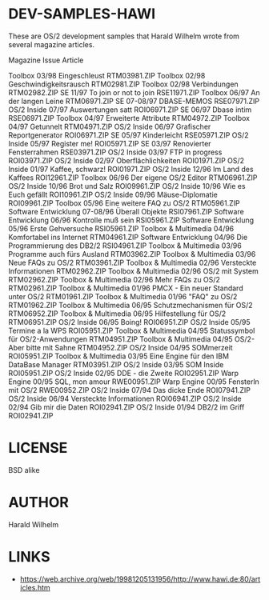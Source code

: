 # DEV-SAMPLES-HAWI
These are OS/2 development samples that Harald Wilhelm wrote from several magazine articles. 


Magazine	              Issue     Article

Toolbox		              03/98	    Eingeschleust           RTM03981.ZIP
Toolbox	                02/98	    Geschwindigkeitsrausch  RTM02981.ZIP
Toolbox		              02/98	    Verbindungen            RTM02982.ZIP
SE		                  11/97	    To join or not to join  RSE11971.ZIP
Toolbox		              06/97	    An der langen Leine     RTM06971.ZIP
SE		                  07-08/97	DBASE-MEMOS             RSE07971.ZIP
OS/2 Inside		          07/97	    Auswertungen satt       ROI06971.ZIP
SE		                  06/97	    Dbase intim             RSE06971.ZIP
Toolbox		              04/97	    Erweiterte Attribute    RTM04972.ZIP
Toolbox		              04/97 	  Getunnelt               RTM04971.ZIP
OS/2 Inside		          06/97	    Grafischer Reportgenerator  ROI06971.ZIP
SE		                  05/97	    Kinderleicht            RSE05971.ZIP
OS/2 Inside		          05/97	    Register me!            ROI05971.ZIP
SE	                    03/97	    Renovierter Fensterrahmen RSE03971.ZIP
OS/2 Inside	            03/97	    FTP in progress         ROI03971.ZIP
OS/2 Inside	            02/97	    Oberflächlichkeiten     ROI01971.ZIP
OS/2 Inside	            01/97	    Kaffee, schwarz!        ROI01971.ZIP
OS/2 Inside	            12/96	    Im Land des Kaffees     ROI12961.ZIP
Toolbox	                06/96	    Der eigene OS/2 Editor  RTM06961.ZIP
OS/2 Inside	            10/96	    Brot und Salz           ROI09961.ZIP
OS/2 Inside	            10/96	    Wie es Euch gefällt     ROI10961.ZIP
OS/2 Inside	            09/96	    Mäuse-Diplomatie        ROI09961.ZIP
Toolbox	                05/96	    Eine weitere FAQ zu OS/2  RTM05961.ZIP
Software Entwicklung	  07-08/96	Überall Objekte         RSI07961.ZIP
Software Entwicklung	  06/96	    Kontrolle muß sein      RSI05961.ZIP
Software Entwicklung	  05/96	    Erste Gehversuche       RSI05961.ZIP
Toolbox & Multimedia	  04/96	    Komfortabel ins Internet  RTM04961.ZIP
Software Entwicklung	  04/96	    Die Programmierung des DB2/2  RSI04961.ZIP
Toolbox & Multimedia	  03/96	    Programme auch fürs Ausland   RTM03962.ZIP
Toolbox & Multimedia	  03/96	    Neue FAQs zu OS/2          RTM03961.ZIP
Toolbox & Multimedia	  02/96	    Versteckte Informationen   RTM02962.ZIP
Toolbox & Multimedia	  02/96	    OS/2 mit System            RTM02962.ZIP
Toolbox & Multimedia	  02/96	    Mehr FAQs zu OS/2          RTM02961.ZIP
Toolbox & Multimedia	  01/96	    PMCX - Ein neuer Standard unter OS/2  RTM01961.ZIP
Toolbox & Multimedia	  01/96	    "FAQ" zu OS/2              RTM01962.ZIP
Toolbox & Multimedia	  06/95	    Schutzmechanismen für OS/2  RTM06952.ZIP
Toolbox & Multimedia	  06/95	    Hilfestellung für OS/2      RTM06951.ZIP
OS/2 Inside	            06/95	    Boing!                      ROI06951.ZIP
OS/2 Inside	            05/95	    Termine a la WPS            ROI05951.ZIP
Toolbox & Multimedia	  04/95	    Statussymbol für OS/2-Anwendungen RTM04951.ZIP
Toolbox & Multimedia	  04/95	    OS/2-Aber bitte mit Sahne   RTM04952.ZIP
OS/2 Inside	            04/95	    SOMmerzeit                  ROI05951.ZIP
Toolbox & Multimedia	  03/95	    Eine Engine für den IBM DataBase Manager  RTM03951.ZIP
OS/2 Inside	            03/95	    SOM Inside                  ROI05951.ZIP
OS/2 Inside	            02/95	    DDE - die Zweite            ROI02951.ZIP
Warp Engine	            00/95	    SQL, mon amour              RWE00951.ZIP
Warp Engine	            00/95	    Fensterln mit OS/2          RWE00952.ZIP
OS/2 Inside	            07/94	    Das dicke Ende              ROI07941.ZIP
OS/2 Inside	            06/94	    Versteckte Informationen    ROI06941.ZIP
OS/2 Inside             02/94	    Gib mir die Daten           ROI02941.ZIP
OS/2 Inside             01/94     DB2/2 im Griff              ROI02941.ZIP

LICENSE
===============
BSD alike

AUTHOR
===============
Harald Wilhelm

LINKS
===============
* https://web.archive.org/web/19981205131956/http://www.hawi.de:80/articles.htm
